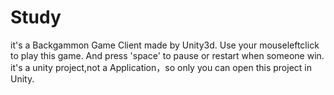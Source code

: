 # Study
it's a Backgammon Game Client made by Unity3d.
Use your mouseleftclick to play this game.
And press 'space' to pause or restart when someone win.
it's a unity project,not a Application，so only you can open this project in Unity.
